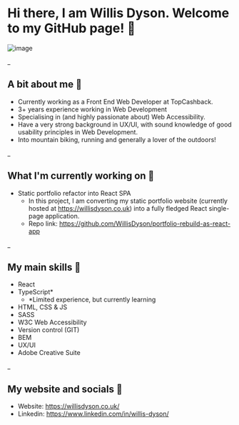 # Hi there, I am Willis Dyson. Welcome to my GitHub page! 👋

![image](https://github.com/WillisDyson/WillisDyson/assets/124936691/756f27bb-fef4-4720-9951-0655902bbbb7)

_

## A bit about me 🤔

* Currently working as a Front End Web Developer at TopCashback.
* 3+ years experience working in Web Development
* Specialising in (and highly passionate about) Web Accessibility.
* Have a very strong background in UX/UI, with sound knowledge of good usability principles in Web Development.
* Into mountain biking, running and generally a lover of the outdoors!

_

## What I'm currently working on 📝

* Static portfolio refactor into React SPA
  * In this project, I am converting my static portfolio website (currently hosted at https://willisdyson.co.uk) into a fully fledged React single-page application.
  * Repo link: https://github.com/WillisDyson/portfolio-rebuild-as-react-app

 _

## My main skills 🧠

* React
* TypeScript*
  * *Limited experience, but currently learning
* HTML, CSS & JS
* SASS
* W3C Web Accessibility
* Version control (GIT)
* BEM
* UX/UI
* Adobe Creative Suite
 
_

## My website and socials 💬

* Website: https://willisdyson.co.uk/
* Linkedin: https://www.linkedin.com/in/willis-dyson/

